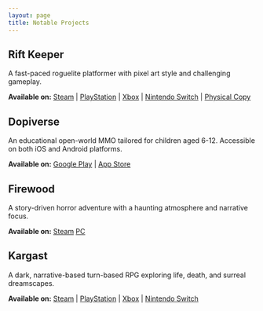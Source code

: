 ```yaml
---
layout: page
title: Notable Projects
---
```


## **Rift Keeper**
A fast-paced roguelite platformer with pixel art style and challenging gameplay.

**Available on:** [Steam](https://store.steampowered.com/app/843360/Rift_Keeper/) | [PlayStation](https://store.playstation.com/en-us/product/UP1675-CUSA15367_00-SYPS4RIFTKEEPER0) | [Xbox](https://www.xbox.com/en-us/games/store/rift-keeper/9p8fpmcf5x1f) | [Nintendo Switch](https://www.nintendo.com/us/store/products/rift-keeper-switch/) | [Physical Copy](https://www.redartgames.com/games/271-rift-keeper-ps4-pre-order.html)


## **Dopiverse**
An educational open-world MMO tailored for children aged 6-12. Accessible on both iOS and Android platforms.

**Available on:** [Google Play](https://play.google.com/store/apps/details?id=com.dopiverse.app&hl=en) | [App Store](https://apps.apple.com/tr/app/dopiverse-play-learn/id6443942659)


## **Firewood**
A story-driven horror adventure with a haunting atmosphere and narrative focus.

**Available on:** [Steam](https://store.steampowered.com/app/615180/Firewood/) [PC](--)


## **Kargast**
A dark, narrative-based turn-based RPG exploring life, death, and surreal dreamscapes.

**Available on:** [Steam](https://store.steampowered.com/app/1332730/Kargast/) | [PlayStation](https://store.playstation.com/en-us/product/UP5155-PPSA05811_00-KARGAST000000000) | [Xbox](https://www.xbox.com/en-us/games/store/kargast/9p28374jcmp6) | [Nintendo Switch](https://www.nintendo.com/us/store/products/kargast-switch/)
